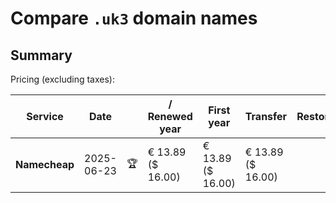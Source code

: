 # Compare `.uk3` domain names

## Summary

Pricing (excluding taxes):

| Service | Date |  | / Renewed year | First year | Transfer | Restoration |
|--|--|--|--|--|--|--|
| **Namecheap** | 2025-06-23 | 🏆 | € 13.89<br>($ 16.00) | € 13.89<br>($ 16.00) | € 13.89<br>($ 16.00) |  |

